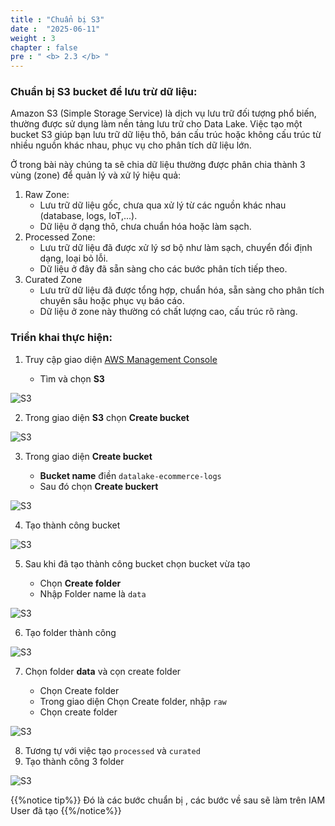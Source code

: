 ```yaml
---
title : "Chuẩn bị S3"
date :  "2025-06-11"
weight : 3
chapter : false
pre : " <b> 2.3 </b> "
---
```


### Chuẩn bị S3 bucket để lưu trừ dữ liệu:

Amazon S3 (Simple Storage Service) là dịch vụ lưu trữ đối tượng phổ biến, thường được sử dụng làm nền tảng lưu trữ cho Data Lake. Việc tạo một bucket S3 giúp bạn lưu trữ dữ liệu thô, bán cấu trúc hoặc không cấu trúc từ nhiều nguồn khác nhau, phục vụ cho phân tích dữ liệu lớn.


Ở trong bài này chúng ta sẽ chia dữ liệu thường được phân chia thành 3 vùng (zone) để quản lý và xử lý hiệu quả:

1. Raw Zone:
    - Lưu trữ dữ liệu gốc, chưa qua xử lý từ các nguồn khác nhau (database, logs, IoT,...).
    - Dữ liệu ở dạng thô, chưa chuẩn hóa hoặc làm sạch.
2. Processed Zone:
    - Lưu trữ dữ liệu đã được xử lý sơ bộ như làm sạch, chuyển đổi định dạng, loại bỏ lỗi.
    - Dữ liệu ở đây đã sẵn sàng cho các bước phân tích tiếp theo.
3. Curated Zone
    - Lưu trữ dữ liệu đã được tổng hợp, chuẩn hóa, sẵn sàng cho phân tích chuyên sâu hoặc phục vụ báo cáo.
    - Dữ liệu ở zone này thường có chất lượng cao, cấu trúc rõ ràng.
### Triển khai thực hiện:

1. Truy cập giao diện [AWS Management Console](https://console.aws.amazon.com)

    - Tìm và chọn **S3**

![S3](/Data-Lake-Workshop/images/4.s3/0001-creates3.png)

2. Trong giao diện **S3** chọn **Create bucket**

![S3](/Data-Lake-Workshop/images/4.s3/0002-creates3.png)

3. Trong giao diện **Create bucket**

    - **Bucket name** điền ``datalake-ecommerce-logs ``
    - Sau đó chọn **Create buckert**

![S3](/Data-Lake-Workshop/images/4.s3/0003-creates3.png)


4. Tạo thành công bucket

![S3](/Data-Lake-Workshop/images/4.s3/0004-creates3.png)

5. Sau khi đã tạo thành công bucket chọn bucket vừa tạo

    - Chọn **Create folder**
    - Nhập Folder name là ``data ``

![S3](/Data-Lake-Workshop/images/4.s3/0006-creates3.png)

6. Tạo folder thành công

![S3](/Data-Lake-Workshop/images/4.s3/0007-creates3.png)

7. Chọn folder **data** và cọn create folder

    - Chọn Create folder
    - Trong giao diện Chọn Create folder, nhập ``raw``
    - Chọn create folder 

![S3](/Data-Lake-Workshop/images/4.s3/0008-creates3.png)

8. Tương tự với việc tạo ``processed`` và ``curated``
9. Tạo thành công 3 folder 

![S3](/Data-Lake-Workshop/images/4.s3/0011-s3.png)

 {{%notice tip%}}
Đó là các bước chuẩn bị , các bước về sau sẽ làm trên IAM User đã tạo 
{{%/notice%}}


  
